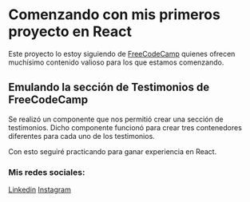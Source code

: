 # Comenzando con mis primeros proyecto en React

Este proyecto lo estoy siguiendo de  [FreeCodeCamp](https://freecodecamp.org/) quienes ofrecen muchísimo contenido valioso para los que estamos comenzando.

## Emulando la sección de Testimonios de FreeCodeCamp

Se realizó un componente que nos permitió crear una sección de testimonios. Dicho componente funcionó para crear tres contenedores diferentes para cada uno de los testimonios. 

Con esto seguiré practicando para ganar experiencia en React.

### Mis redes sociales:

[Linkedin](https://linkedin.com/in/humbertocolmenares)
[Instagram](https://instagram.com/humbertocolmenares)
